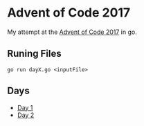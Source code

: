 
# Advent of Code 2017

My attempt at the [Advent of Code 2017](http://adventofcode.com/) in go.

## Runing Files

`go run dayX.go <inputFile>`

## Days
* [Day 1](https://github.com/tardisman5197/aoc2017/blob/master/d1/day1.go)
* [Day 2](https://github.com/tardisman5197/aoc2017/blob/master/d2/day2.go)
